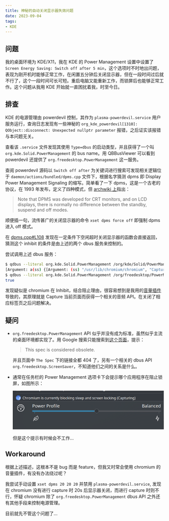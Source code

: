 ```yaml
---
title: 神秘的自动关闭显示器失效问题
date: 2023-09-04
tags:
- KDE
---
```


## 问题

我的桌面环境为 KDE/X11，我在 KDE 的 Power Management 设置中设置了 `Screen Energy Saving: Switch off after 5 min`，这个选项时不时地出问题，表现为刚开机时能够正常工作，在闲置五分钟后关闭显示器，但在一段时间过后就不行了，这个一段时间可长可短。重启电脑又能重新工作，而锁屏后也能够正常工作。这个问题从我用 KDE 开始就一直困扰着我，时至今日。

## 排查

KDE 的电源管理由 powerdevil 控制，其作为 `plasma-powerdevil.service` 用户服务运行，查询日志发现有一些神秘的 `org_kde_powerdevil[1310]: QObject::disconnect: Unexpected nullptr parameter` 报错，之后证实该报错与本问题无关。

查看该 `.service` 文件发现其使用 `Type=dbus` 的启动类型，并且获得了一个叫 `org.kde.Solid.PowerManagement` 的 bus name。用 QBBusViewer 可以看到 powerdevil 还提供了 `org.freedesktop.PowerManagement` 这一服务。

查阅 powerdevil 源码以 `Switch off after` 为关键词进行搜索可发现相关逻辑位于 `daemon/actions/bundled/dpms.cpp` 文件下，根据名字猜测 dpms 即 Display Power Management Signaling 的缩写。简单看了一下 dpms，这是一个古老的协议，在 1993 年发布，定义了四种模式，但 [archwiki 上](https://wiki.archlinux.org/title/Display_Power_Management_Signaling)指出：

> Note that DPMS was developed for CRT monitors, and on LCD displays, there is normally no difference between the standby, suspend and off modes.

顺便插一句，流传甚广的关闭显示器的命令 `xset dpms force off` 即强制 dpms 进入 off 模式。

在 [dpms.cpp#L108](https://invent.kde.org/plasma/powerdevil/-/blob/master/daemon/actions/bundled/dpms.cpp#L108) 发现在一定条件下空闲超时关闭显示器的函数会直接返回，猜测这个 inhibit 的条件是由上述的两个 dbus 服务来控制的。

尝试调用上述 dbus 服务：

```bash
$ qdbus --literal org.kde.Solid.PowerManagement /org/kde/Solid/PowerManagement/PolicyAgent org.kde.Solid.PowerManagement.PolicyAgent.ListInhibitions 
[Argument: a(ss) {[Argument: (ss) "/usr/lib/chromium/chromium", "Capturing"], [Argument: (ss) "/usr/lib/chromium/chromium", "Capturing"]}]
$ qdbus --literal org.kde.Solid.PowerManagement /org/freedesktop/PowerManagement org.freedesktop.PowerManagement.Inhibit.HasInhibit
true
```

发现疑似是 chromium 在 Inhibit，结合阻止理由，很容易想到是我用的[音量插件](https://chrome.google.com/webstore/detail/imhcgcnjkibjikdbdgnhclihigkooeaf)导致的，其原理就是 Capture 当前页面而获得一个相关的音频 API。在关闭了相应标签页之后问题解决。

## 疑问

- `org.freedesktop.PowerManagement` API 似乎并没有成为标准，虽然似乎主流的桌面环境都实现了。用 Google 搜索只能搜索到[这个页面](https://www.freedesktop.org/wiki/Specifications/power-management-spec/)，提示：

  > This spec is considered obsolete.

  并且页面中 `The Spec` 下的链接全都 404 了，另有一个相关的 dbus API `org.freedesktop.ScreenSaver`，不知道他们之间的关系是什么。

- 通常在任务栏的 Power Management 选项卡下会提示哪个应用程序在阻止锁屏，如图所示：

  ![image-20230903202406468](./image-20230903202406468.png)

  但是这个提示有时候会不工作...

## Workaround

根据上述描述，这根本不是 bug 而是 feature，但我又时常会使用 chromium 的音量插件，有没有办法绕过呢？

我尝试手动设置 `xset dpms 20 20 20` 并禁用 `plasma-powerdevil.service`, 发现在 chromium 没有进行 capture 时 20s 后显示器关闭，而进行 capture 时则不行，怀疑 chromium 除了 `org.freedesktop.PowerManagement` dbus API 之外还有其他手段来控制电源管理。

目前就先不管这个问题了...